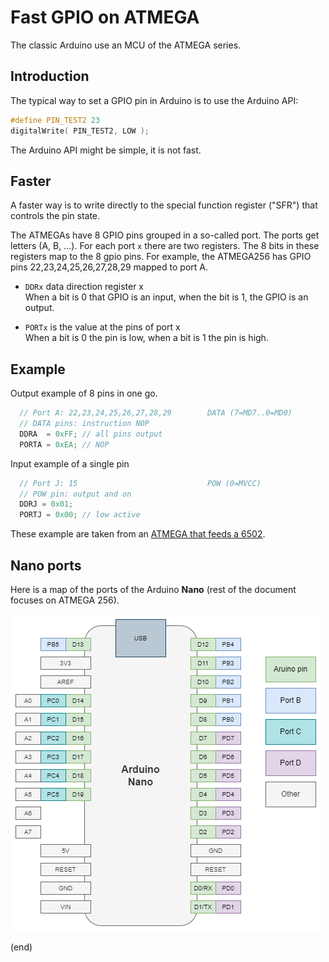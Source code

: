 # Fast GPIO on ATMEGA

The classic Arduino use an MCU of the ATMEGA series.


## Introduction

The typical way to set a GPIO pin in Arduino
is to use the Arduino API:

```C
#define PIN_TEST2 23
digitalWrite( PIN_TEST2, LOW );
```

The Arduino API might be simple, it is not fast.


## Faster

A faster way is to write directly to the special function register ("SFR")
that controls the pin state.

The ATMEGAs have 8 GPIO pins grouped in a so-called port.
The ports get letters (A, B, ...).
For each port `x` there are two registers.
The 8 bits in these registers map to the 8 gpio pins.
For example, the ATMEGA256 has GPIO pins 22,23,24,25,26,27,28,29 mapped to port A.


 - `DDRx` data direction register x  
   When a bit is 0 that GPIO is an input, when the bit is 1, the GPIO is an output.
   
 - `PORTx` is the value at the pins of port x  
   When a bit is 0 the pin is low, when a bit is 1 the pin is high.


## Example

Output example of 8 pins in one go.

```C
  // Port A: 22,23,24,25,26,27,28,29        DATA (7=MD7..0=MD0)
  // DATA pins: instruction NOP
  DDRA  = 0xFF; // all pins output
  PORTA = 0xEA; // NOP
```


Input example of a single pin
```C
  // Port J: 15                             POW (0=MVCC)
  // POW pin: output and on
  DDRJ = 0x01;
  PORTJ = 0x00; // low active
```

These example are taken from an [ATMEGA that feeds a 6502](https://github.com/maarten-pennings/6502/blob/master/2emulation/2560shield-hwtest/2560shield-hwtest.ino).


## Nano ports

Here is a map of the ports of the Arduino **Nano** (rest of the document focuses on ATMEGA 256).

![Arduino Nano ports](nano-ports.drawio.png)


(end)
